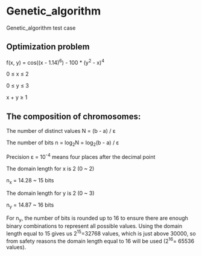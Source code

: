 # Genetic_algorithm
Genetic_algorithm test case

## Optimization problem 
f(x, y) = cos((x - 1.14)<sup>6</sup>) - 100 * (y<sup>2</sup> - x)<sup>4</sup>

0 &le; x &le; 2

0 &le; y &le; 3

x + y &ge; 1

## The composition of chromosomes: 

The number of distinct values N = (b - a) / ε

The number of bits n = log<sub>2</sub>N = log<sub>2</sub>(b - a) / ε

Precision ε = 10<sup>-4</sup> means four places after the decimal point

The domain length for x is 2 (0 ~ 2)

n<sub>x</sub> = 14.28 ~ 15 bits

The domain length for y is 2 (0 ~ 3)

n<sub>y</sub> = 14.87 ~ 16 bits

For n<sub>y</sub>, the number of bits is rounded up to 16 to ensure there are enough binary 
combinations to represent all possible values. Using the domain length equal to 
15 gives us 2<sup>15</sup>=32768 values, which is just above 30000, so from safety 
reasons the domain length equal to 16 will be used (2<sup>16</sup>= 65536 values). 
